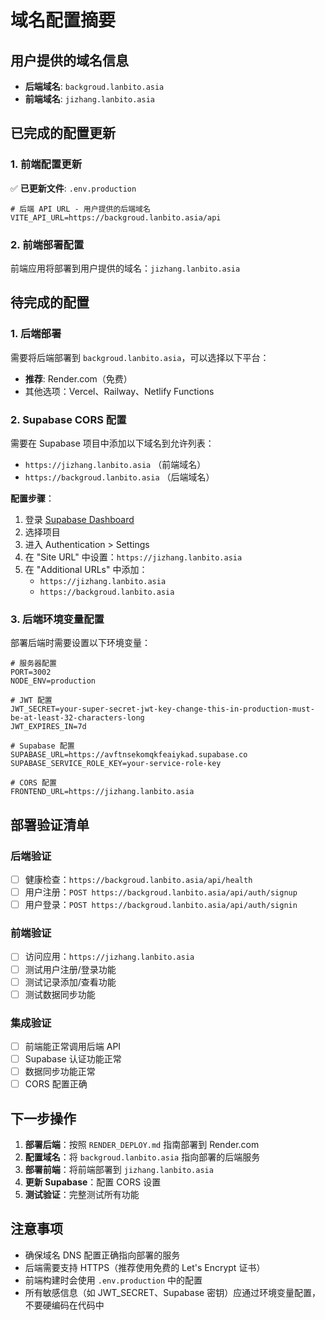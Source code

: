 # 域名配置摘要

## 用户提供的域名信息

- **后端域名**: `backgroud.lanbito.asia`
- **前端域名**: `jizhang.lanbito.asia`

## 已完成的配置更新

### 1. 前端配置更新

✅ **已更新文件**: `.env.production`
```env
# 后端 API URL - 用户提供的后端域名
VITE_API_URL=https://backgroud.lanbito.asia/api
```

### 2. 前端部署配置

前端应用将部署到用户提供的域名：`jizhang.lanbito.asia`

## 待完成的配置

### 1. 后端部署

需要将后端部署到 `backgroud.lanbito.asia`，可以选择以下平台：
- **推荐**: Render.com（免费）
- 其他选项：Vercel、Railway、Netlify Functions

### 2. Supabase CORS 配置

需要在 Supabase 项目中添加以下域名到允许列表：
- `https://jizhang.lanbito.asia` （前端域名）
- `https://backgroud.lanbito.asia` （后端域名）

**配置步骤**：
1. 登录 [Supabase Dashboard](https://supabase.com/dashboard)
2. 选择项目
3. 进入 Authentication > Settings
4. 在 "Site URL" 中设置：`https://jizhang.lanbito.asia`
5. 在 "Additional URLs" 中添加：
   - `https://jizhang.lanbito.asia`
   - `https://backgroud.lanbito.asia`

### 3. 后端环境变量配置

部署后端时需要设置以下环境变量：
```env
# 服务器配置
PORT=3002
NODE_ENV=production

# JWT 配置
JWT_SECRET=your-super-secret-jwt-key-change-this-in-production-must-be-at-least-32-characters-long
JWT_EXPIRES_IN=7d

# Supabase 配置
SUPABASE_URL=https://avftnsekomqkfeaiykad.supabase.co
SUPABASE_SERVICE_ROLE_KEY=your-service-role-key

# CORS 配置
FRONTEND_URL=https://jizhang.lanbito.asia
```

## 部署验证清单

### 后端验证
- [ ] 健康检查：`https://backgroud.lanbito.asia/api/health`
- [ ] 用户注册：`POST https://backgroud.lanbito.asia/api/auth/signup`
- [ ] 用户登录：`POST https://backgroud.lanbito.asia/api/auth/signin`

### 前端验证
- [ ] 访问应用：`https://jizhang.lanbito.asia`
- [ ] 测试用户注册/登录功能
- [ ] 测试记录添加/查看功能
- [ ] 测试数据同步功能

### 集成验证
- [ ] 前端能正常调用后端 API
- [ ] Supabase 认证功能正常
- [ ] 数据同步功能正常
- [ ] CORS 配置正确

## 下一步操作

1. **部署后端**：按照 `RENDER_DEPLOY.md` 指南部署到 Render.com
2. **配置域名**：将 `backgroud.lanbito.asia` 指向部署的后端服务
3. **部署前端**：将前端部署到 `jizhang.lanbito.asia`
4. **更新 Supabase**：配置 CORS 设置
5. **测试验证**：完整测试所有功能

## 注意事项

- 确保域名 DNS 配置正确指向部署的服务
- 后端需要支持 HTTPS（推荐使用免费的 Let's Encrypt 证书）
- 前端构建时会使用 `.env.production` 中的配置
- 所有敏感信息（如 JWT_SECRET、Supabase 密钥）应通过环境变量配置，不要硬编码在代码中